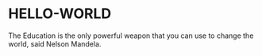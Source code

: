 # HELLO-WORLD
The Education is the only powerful weapon that you can use to change the world, said Nelson Mandela.
